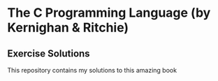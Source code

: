 # The C Programming Language (by Kernighan & Ritchie)
## Exercise Solutions

This repository contains my solutions to this amazing book
